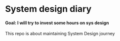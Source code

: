 # System design diary
#### Goal: I will try to invest some hours on sys design
This repo is about maintaining System Design journey


